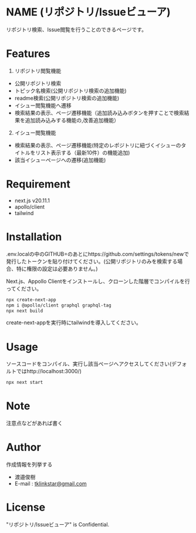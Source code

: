 # NAME (リポジトリ/Issueビューア)
リポジトリ検索、Issue閲覧を行うことのできるページです。

 
# Features
 
1. リポジトリ閲覧機能
 * 公開リポジトリ検索
 * トピック名検索(公開リポジトリ検索の追加機能)
 * readme検索(公開リポジトリ検索の追加機能)
 * イシュー閲覧機能へ遷移
 * 検索結果の表示、ページ遷移機能（追加読み込みボタンを押すことで検索結果を追加読み込みする機能の,改善追加機能）
 
2. イシュー閲覧機能
 * 検索結果の表示、ページ遷移機能(特定のレポジトリに紐づくイシューのタイトルをリスト表示する（最新10件）の機能追加)
 * 該当イシューページへの遷移(追加機能)

# Requirement
 
* next.js v20.11.1
* apollo/client
* tailwind
 
# Installation
.env.localの中のGITHUB=のあとにhttps://github.com/settings/tokens/newで発行したトークンを貼り付けてください。(公開リポジトリのみを検索する場合、特に権限の設定は必要ありません。)

Next.js、Appollo Clientをインストールし、クローンした階層でコンパイルを行ってください。
 
```bash
npx create-next-app
npm i @apollo/client graphql graphql-tag
npx next build
```

create-next-appを実行時にtailwindを導入してください。
 
# Usage
 
ソースコードをコンパイル、実行し該当ページへアクセスしてください(デフォルトではhttp://localhost:3000/)
```bash
npx next start
```
 
# Note
 
注意点などがあれば書く
 
# Author
 
作成情報を列挙する
 
* 渡邉俊樹
* E-mail : tklinkstar@gmail.com
 
# License
 
"リポジトリ/Issueビューア" is Confidential.